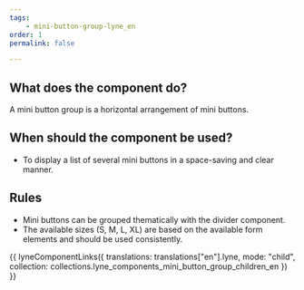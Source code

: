 ```yaml
---
tags: 
    - mini-button-group-lyne_en
order: 1
permalink: false

---
```


## What does the component do?
A mini button group is a horizontal arrangement of mini buttons.

## When should the component be used?
* To display a list of several mini buttons in a space-saving and clear manner.

## Rules
* Mini buttons can be grouped thematically with the divider component.
* The available sizes (S, M, L, XL) are based on the available form elements and should be used consistently. 

{{ lyneComponentLinks({
  translations: translations["en"].lyne,
  mode: "child",
  collection: collections.lyne_components_mini_button_group_children_en
}) }}

